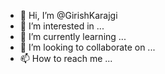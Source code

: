 - 👋 Hi, I’m @GirishKarajgi
- 👀 I’m interested in ...
- 🌱 I’m currently learning ...
- 💞️ I’m looking to collaborate on ...
- 📫 How to reach me ...

<!---
GirishKarajgi/GirishKarajgi is a ✨ special ✨ repository because its `README.md` (this file) appears on your GitHub profile.
You can click the Preview link to take a look at your changes.
--->
